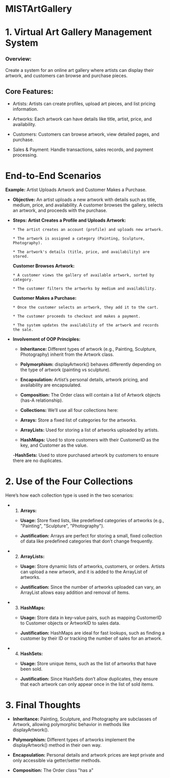 # MISTArtGallery

# 1. Virtual Art Gallery Management System
<h3>Overview:</h3>
Create a system for an online art gallery where artists can display their artwork, and customers can browse and purchase pieces. 
<h2>Core Features:</h2>

* Artists: Artists can create profiles, upload art pieces, and list pricing information.

* Artworks: Each artwork can have details like title, artist, price, and availability.

* Customers: Customers can browse artwork, view detailed pages, and purchase.

* Sales & Payment: Handle transactions, sales records, and payment processing.

# End-to-End Scenarios
**Example:** Artist Uploads Artwork and Customer Makes a Purchase.

- **Objective:** An artist uploads a new artwork with details such as title, medium, price, and availability. A customer browses the gallery, selects an artwork, and proceeds with the purchase.
- **Steps:**
  **Artist Creates a Profile and Uploads Artwork:**

      * The artist creates an account (profile) and uploads new artwork.

      * The artwork is assigned a category (Painting, Sculpture, Photography).

      * The artwork's details (title, price, and availability) are stored.

  **Customer Browses Artwork:**

      * A customer views the gallery of available artwork, sorted by category.

      * The customer filters the artworks by medium and availability.

  **Customer Makes a Purchase:**

      * Once the customer selects an artwork, they add it to the cart.

      * The customer proceeds to checkout and makes a payment.

      * The system updates the availability of the artwork and records the sale.

- **Involvement of OOP Principles:**

    + **Inheritance:** Different types of artwork (e.g., Painting, Sculpture, Photography) inherit from the Artwork class.

    + **Polymorphism:** displayArtwork() behaves differently depending on the type of artwork (painting vs sculpture).

    + **Encapsulation:** Artist’s personal details, artwork pricing, and availability are encapsulated.

    + **Composition:** The Order class will contain a list of Artwork objects (has-A relationship).

    + **Collections:** We’ll use all four collections here:

    + **Arrays:** Store a fixed list of categories for the artworks.

    + **ArrayLists:** Used for storing a list of artworks uploaded by artists.

    + **HashMaps:** Used to store customers with their CustomerID as the key, and Customer as the value.

    -**HashSets:** Used to store purchased artwork by customers to ensure there are no duplicates.
# 2. Use of the Four Collections
Here’s how each collection type is used in the two scenarios:

- 1. **Arrays:**

  - **Usage:** Store fixed lists, like predefined categories of artworks (e.g., "Painting", "Sculpture", "Photography").
    
  - **Justification:** Arrays are perfect for storing a small, fixed collection of data like predefined categories that don’t change frequently.
  
- 2. **ArrayLists:**

  - **Usage:** Store dynamic lists of artworks, customers, or orders. Artists can upload a new artwork, and it is added to the ArrayList of artworks.
    
  - **Justification:** Since the number of artworks uploaded can vary, an ArrayList allows easy addition and removal of items.
    
- 3. **HashMaps:**

  - **Usage:** Store data in key-value pairs, such as mapping CustomerID to Customer objects or ArtworkID to sales data.
    
  - **Justification:** HashMaps are ideal for fast lookups, such as finding a customer by their ID or tracking the number of sales for an artwork.
    
- 4. **HashSets:**

  - **Usage:** Store unique items, such as the list of artworks that have been sold.
    
  - **Justification:** Since HashSets don’t allow duplicates, they ensure that each artwork can only appear once in the list of sold items.
    
# 3. Final Thoughts

- **Inheritance:** Painting, Sculpture, and Photography are subclasses of Artwork, allowing polymorphic behavior in methods like displayArtwork().

- **Polymorphism:** Different types of artworks implement the displayArtwork() method in their own way.

- **Encapsulation:** Personal details and artwork prices are kept private and only accessible via getter/setter methods.

- **Composition:** The Order class "has a"
